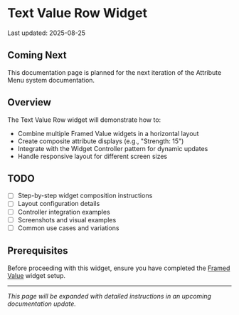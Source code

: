 # Text Value Row Widget

Last updated: 2025-08-25

## Coming Next

This documentation page is planned for the next iteration of the Attribute Menu system documentation.

## Overview

The Text Value Row widget will demonstrate how to:

- Combine multiple Framed Value widgets in a horizontal layout
- Create composite attribute displays (e.g., "Strength: 15")
- Integrate with the Widget Controller pattern for dynamic updates
- Handle responsive layout for different screen sizes

## TODO

- [ ] Step-by-step widget composition instructions
- [ ] Layout configuration details
- [ ] Controller integration examples  
- [ ] Screenshots and visual examples
- [ ] Common use cases and variations

## Prerequisites

Before proceeding with this widget, ensure you have completed the [Framed Value](framed-value.md) widget setup.

---

*This page will be expanded with detailed instructions in an upcoming documentation update.*